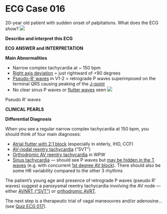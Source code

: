 # ECG Case 016


20-year old patient with sudden onset of palpitations. What does the ECG show?
![](https://litfl.com/wp-content/uploads/2018/08/TOP-100-ECG-QUIZ-LITFL-016.jpg)



**Describe and interpret this ECG** 

**ECG ANSWER and INTERPRETATION** 



**Main Abnormalities** 

- Narrow complex tachycardia at ~ 150 bpm
- [Right axis deviation](https://litfl.com/right-axis-deviation-rad-ecg-library/) = just rightward of +90 degrees
- [Pseudo-R’ waves](https://litfl.com/supraventricular-tachycardia-svt-ecg-library/) in V1-2 = retrograde P waves superimposed on the terminal QRS causing peaking of the [J-point](https://litfl.com/j-point-ecg-library/)
- No clear sinus P waves or [flutter waves](https://litfl.com/atrial-flutter-ecg-library/) seen
![](https://litfl.com/wp-content/uploads/2018/08/Pseudo-R-waves.png)



Pseudo R’ waves

**CLINICAL PEARLS** 



**Differential Diagnosis** 


When you see a regular narrow complex tachycardia at 150 bpm, you should think of four main diagnoses:

- [Atrial flutter with 2:1 block](https://litfl.com/atrial-flutter-ecg-library/) (especially in elderly, IHD, CCF)
- [AV-nodal reentry tachycardia](https://litfl.com/supraventricular-tachycardia-svt-ecg-library/) (“SVT”)
- [Orthodromic AV reentry tachycardia](https://litfl.com/pre-excitation-syndromes-ecg-library/) in WPW
- [Sinus tachycardia](https://litfl.com/sinus-tachycardia-ecg-library/) — should see P waves but [may be hidden in the T waves](https://litfl.com/t-wave-ecg-library/) (e.g. with concurrent [1st degree AV block](https://litfl.com/first-degree-heart-block-ecg-library/)). There should also be some HR variability compared to the other 3 rhythms


The patient’s young age and presence of retrograde P waves (pseudo R’ waves) suggest a paroxysmal reentry tachycardia involving the AV node — either [AVNRT (“SVT”)](https://litfl.com/supraventricular-tachycardia-svt-ecg-library/) or [orthodromic AVRT](https://litfl.com/pre-excitation-syndromes-ecg-library/).


The next step is a therapeutic trial of vagal maneouvres and/or adenosine… (see [Quiz ECG 017](https://litfl.com/ecg-case-017/)).

